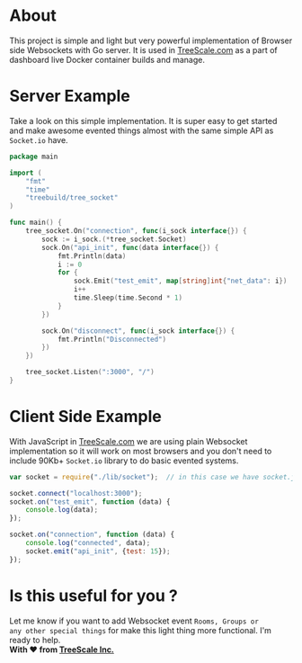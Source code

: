 # About
This project is simple and light but very powerful implementation of Browser side Websockets with Go server. It is used 
in <a href="https://treescale.com">TreeScale.com</a> as a part of dashboard live Docker container builds and manage.

# Server Example
Take a look on this simple implementation. It is super easy to get started and make awesome evented things almost with the same 
simple API as <code>Socket.io</code> have.
```go
package main

import (
	"fmt"
	"time"
	"treebuild/tree_socket"
)

func main() {
	tree_socket.On("connection", func(i_sock interface{}) {
		sock := i_sock.(*tree_socket.Socket)
		sock.On("api_init", func(data interface{}) {
			fmt.Println(data)
			i := 0
			for {
				sock.Emit("test_emit", map[string]int{"net_data": i})
				i++
				time.Sleep(time.Second * 1)
			}
		})

		sock.On("disconnect", func(i_sock interface{}) {
			fmt.Println("Disconnected")
		})
	})

	tree_socket.Listen(":3000", "/")
}

```

# Client Side Example
With JavaScript in <a href="https://treescale.com">TreeScale.com</a>  we are using plain Websocket implementation so it will work
on most browsers and you don't need to include 90Kb+ <code>Socket.io</code> library to do basic evented systems.
```javascript
var socket = require("./lib/socket");  // in this case we have socket.js file in lib directory

socket.connect("localhost:3000");
socket.on("test_emit", function (data) {
    console.log(data);
});

socket.on("connection", function (data) {
    console.log("connected", data);
    socket.emit("api_init", {test: 15});
});
```

# Is this useful for you ?
Let me know if you want to add Websocket event <code>Rooms, Groups or any other special things</code> for make this light 
thing more functional. I'm ready to help.<br/>
<strong>With :heart: from <a href="https://treescale.com">TreeScale Inc.</a></strong>
